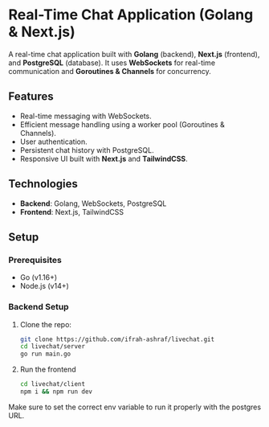 # Real-Time Chat Application (Golang & Next.js)

A real-time chat application built with **Golang** (backend), **Next.js** (frontend), and **PostgreSQL** (database). It uses **WebSockets** for real-time communication and **Goroutines & Channels** for concurrency.

## Features
- Real-time messaging with WebSockets.
- Efficient message handling using a worker pool (Goroutines & Channels).
- User authentication.
- Persistent chat history with PostgreSQL.
- Responsive UI built with **Next.js** and **TailwindCSS**.

## Technologies
- **Backend**: Golang, WebSockets, PostgreSQL
- **Frontend**: Next.js, TailwindCSS

## Setup

### Prerequisites
- Go (v1.16+)
- Node.js (v14+)

### Backend Setup
1. Clone the repo:
   ```bash
   git clone https://github.com/ifrah-ashraf/livechat.git
   cd livechat/server
   go run main.go

2. Run the frontend
   ```bash
   cd livechat/client
   npm i && npm run dev

Make sure to set the correct env variable to run it properly with the postgres URL.
  


